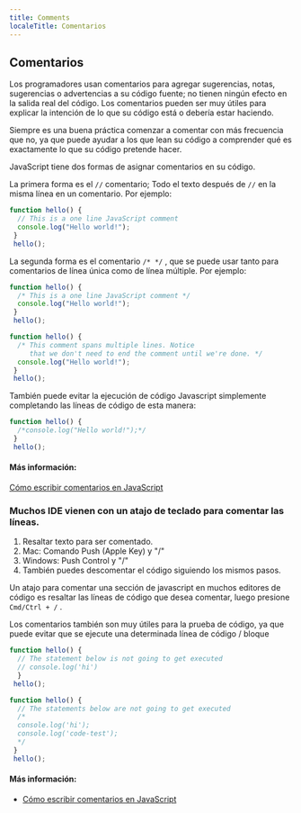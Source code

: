 ```yaml
---
title: Comments
localeTitle: Comentarios
---
```

## Comentarios

Los programadores usan comentarios para agregar sugerencias, notas, sugerencias o advertencias a su código fuente; no tienen ningún efecto en la salida real del código. Los comentarios pueden ser muy útiles para explicar la intención de lo que su código está o debería estar haciendo.

Siempre es una buena práctica comenzar a comentar con más frecuencia que no, ya que puede ayudar a los que lean su código a comprender qué es exactamente lo que su código pretende hacer.

JavaScript tiene dos formas de asignar comentarios en su código.

La primera forma es el `//` comentario; Todo el texto después de `//` en la misma línea en un comentario. Por ejemplo:

```javascript
function hello() { 
  // This is a one line JavaScript comment 
  console.log("Hello world!"); 
 } 
 hello(); 
```

La segunda forma es el comentario `/* */` , que se puede usar tanto para comentarios de línea única como de línea múltiple. Por ejemplo:

```javascript
function hello() { 
  /* This is a one line JavaScript comment */ 
  console.log("Hello world!"); 
 } 
 hello(); 
```

```javascript
function hello() { 
  /* This comment spans multiple lines. Notice 
     that we don't need to end the comment until we're done. */ 
  console.log("Hello world!"); 
 } 
 hello(); 
```

También puede evitar la ejecución de código Javascript simplemente completando las líneas de código de esta manera:

```javascript
function hello() { 
  /*console.log("Hello world!");*/ 
 } 
 hello(); 
```

#### Más información:

[Cómo escribir comentarios en JavaScript](https://www.digitalocean.com/community/tutorials/how-to-write-comments-in-javascript)

### Muchos IDE vienen con un atajo de teclado para comentar las líneas.

1.  Resaltar texto para ser comentado.
2.  Mac: Comando Push (Apple Key) y "/"
3.  Windows: Push Control y "/"
4.  También puedes descomentar el código siguiendo los mismos pasos.

Un atajo para comentar una sección de javascript en muchos editores de código es resaltar las líneas de código que desea comentar, luego presione `Cmd/Ctrl + /` .

Los comentarios también son muy útiles para la prueba de código, ya que puede evitar que se ejecute una determinada línea de código / bloque

```javascript
function hello() { 
  // The statement below is not going to get executed 
  // console.log('hi') 
  } 
 hello(); 
```

```javascript
function hello() { 
  // The statements below are not going to get executed 
  /* 
  console.log('hi'); 
  console.log('code-test'); 
  */ 
 } 
 hello(); 
```

#### Más información:

*   [Cómo escribir comentarios en JavaScript](https://www.digitalocean.com/community/tutorials/how-to-write-comments-in-javascript)
